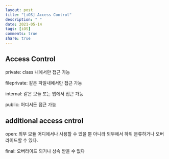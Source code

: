 ```yaml
---
layout: post
title: "[iOS] Access Control"
description: " "
date: 2021-05-14
tags: [iOS]
comments: true
share: true
---
```



## Access Control

private: class 내에서만 접근 가능

fileprivate: 같은 파일내에서만 접근 가능

internal: 같은 모듈 또는 앱에서 접근 가능

public: 어디서든 접근 가능

## additional access cntrol

open: 외부 모듈  어디에서나 사용할 수 있을 뿐 아니라 외부에서 하위 분류하거나 오버라이드할 수 있다.

final: 오버라이드 되거나 상속 받을 수 없다
